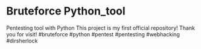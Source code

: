 # Bruteforce Python_tool
Pentesting tool with Python
This project is my first official repository! Thank you for visit!
#bruteforce #python #pentest #pentesting #webhacking #dirsherlock
